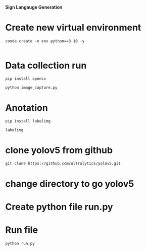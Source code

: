 #### Sign Langauge Generation

# Create new virtual environment
```
conda create -n env python==3.10 -y
 
```

# Data collection run 
```
pip install opencv

python image_capture.py

```
# Anotation 
 ```
 pip install labelimg

 labelimg

```

# clone yolov5 from github
```
git clone https://github.com/ultralytics/yolov5.git

```
# change directory to go yolov5

# Create python file run.py

# Run file
```
python run.py
```




